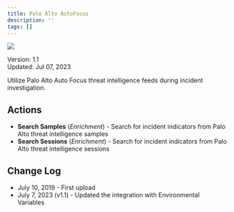 ```yaml
---
title: Palo Alto AutoFocus
description: ''
tags: []
---
```


![](/img/platform-services/automation-service/app-central/logos/palo-alto-autofocus.png)

Version: 1.1  
Updated: Jul 07, 2023

Utilize Palo Alto Auto Focus threat intelligence feeds during incident investigation.

## Actions

* **Search Samples** (*Enrichment*) - Search for incident indicators from Palo Alto threat intelligence samples
* **Search Sessions** (*Enrichment*) - Search for incident indicators from Palo Alto threat intelligence sessions

## Change Log

* July 10, 2019 - First upload
* July 7, 2023 (v1.1) - Updated the integration with Environmental Variables
